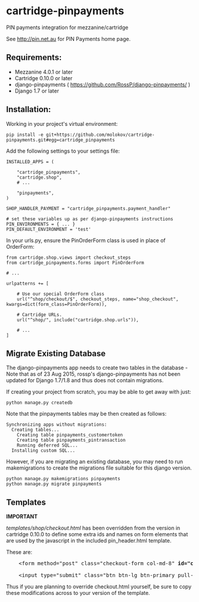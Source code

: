 # cartridge-pinpayments

PIN payments integration for mezzanine/cartridge

See http://pin.net.au for PIN Payments home page.

## Requirements:

* Mezzanine 4.0.1 or later
* Cartridge 0.10.0 or later
* django-pinpayments ( https://github.com/RossP/django-pinpayments/ )
* Django 1.7 or later

## Installation:
Working in your project's virtual environment:

	pip install -e git+https://github.com/molokov/cartridge-pinpayments.git#egg=cartridge_pinpayments

Add the following settings to your settings file:

	INSTALLED_APPS = (

  		"cartridge_pinpayments",
  		"cartridge.shop",
  		# ...

  		"pinpayments",
	)

	SHOP_HANDLER_PAYMENT = "cartridge_pinpayments.payment_handler"

	# set these variables up as per django-pinpayments instructions 
	PIN_ENVIRONMENTS = { ... }
	PIN_DEFAULT_ENVIRONMENT = 'test'

In your urls.py, ensure the PinOrderForm class is used in place of OrderForm:

	from cartridge.shop.views import checkout_steps
	from cartridge_pinpayments.forms import PinOrderForm

	# ...

	urlpatterns += [

    	# Use our special OrderForm class
    	url("^shop/checkout/$", checkout_steps, name="shop_checkout", kwargs=dict(form_class=PinOrderForm)),

    	# Cartridge URLs.
    	url("^shop/", include("cartridge.shop.urls")),

    	# ...
    ]


## Migrate Existing Database

The django-pinpayments app needs to create two tables in the database - Note that as of 23 Aug 2015, rossp's django-pinpayments has not been updated for Django 1.7/1.8 and thus does not contain migrations.

If creating your project from scratch, you may be able to get away with just:

    python manage.py createdb

Note that the pinpayments tables may be then created as follows:

    Synchronizing apps without migrations:
      Creating tables...
        Creating table pinpayments_customertoken
        Creating table pinpayments_pintransaction
        Running deferred SQL...
      Installing custom SQL...

However, if you are migrating an existing database, you may need to run makemigrations to create the migrations file suitable for this django version.

    python manage.py makemigrations pinpayments
	python manage.py migrate pinpayments


## Templates

**IMPORTANT**

*templates/shop/checkout.html* has been overridden from the version in cartridge 0.10.0 to define some extra ids and names on form elements that are used by the javascript in the included pin_header.html template. 

These are:

<pre>
	&lt;form method="post" class="checkout-form col-md-8" <b>id="checkout-form"</b> &gt;
	
	&lt;input type="submit" class="btn btn-lg btn-primary pull-right" <b>name="next"</b> value="{% trans "Next" %}"&gt;
</pre>

Thus if you are planning to override checkout.html yourself, be sure to copy these modifications across to your version of the template.


